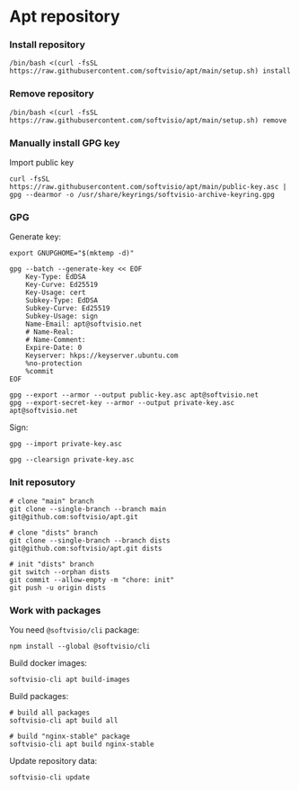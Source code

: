# Apt repository

### Install repository

```shell
/bin/bash <(curl -fsSL https://raw.githubusercontent.com/softvisio/apt/main/setup.sh) install
```

### Remove repository

```shell
/bin/bash <(curl -fsSL https://raw.githubusercontent.com/softvisio/apt/main/setup.sh) remove
```

### Manually install GPG key

Import public key

```shell
curl -fsSL https://raw.githubusercontent.com/softvisio/apt/main/public-key.asc | gpg --dearmor -o /usr/share/keyrings/softvisio-archive-keyring.gpg
```

### GPG

Generate key:

```shell
export GNUPGHOME="$(mktemp -d)"

gpg --batch --generate-key << EOF
    Key-Type: EdDSA
    Key-Curve: Ed25519
    Key-Usage: cert
    Subkey-Type: EdDSA
    Subkey-Curve: Ed25519
    Subkey-Usage: sign
    Name-Email: apt@softvisio.net
    # Name-Real:
    # Name-Comment:
    Expire-Date: 0
    Keyserver: hkps://keyserver.ubuntu.com
    %no-protection
    %commit
EOF

gpg --export --armor --output public-key.asc apt@softvisio.net
gpg --export-secret-key --armor --output private-key.asc apt@softvisio.net
```

Sign:

```shell
gpg --import private-key.asc

gpg --clearsign private-key.asc
```

### Init reposutory

```shell
# clone "main" branch
git clone --single-branch --branch main git@github.com:softvisio/apt.git

# clone "dists" branch
git clone --single-branch --branch dists git@github.com:softvisio/apt.git dists

# init "dists" branch
git switch --orphan dists
git commit --allow-empty -m "chore: init"
git push -u origin dists
```

### Work with packages

You need `@softvisio/cli` package:

```shell
npm install --global @softvisio/cli
```

Build docker images:

```shell
softvisio-cli apt build-images
```

Build packages:

```shell
# build all packages
softvisio-cli apt build all

# build "nginx-stable" package
softvisio-cli apt build nginx-stable
```

Update repository data:

```shell
softvisio-cli update
```
